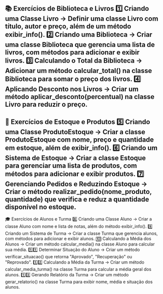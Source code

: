 📚 Exercícios de Biblioteca e Livros
1️⃣ Criando uma Classe Livro → Definir uma classe Livro com título, autor e preço, além de um método exibir_info().
2️⃣ Criando uma Biblioteca → Criar uma classe Biblioteca que gerencia uma lista de livros, com métodos para adicionar e exibir livros.
3️⃣ Calculando o Total da Biblioteca → Adicionar um método calcular_total() na classe Biblioteca para somar o preço dos livros.
4️⃣ Aplicando Desconto nos Livros → Criar um método aplicar_desconto(percentual) na classe Livro para reduzir o preço.
-----------------------------------------------------------------------------------------------------------------------------------------------------------------------------------
🏪 Exercícios de Estoque e Produtos
5️⃣ Criando uma Classe ProdutoEstoque → Criar a classe ProdutoEstoque com nome, preço e quantidade em estoque, além de exibir_info().
6️⃣ Criando um Sistema de Estoque → Criar a classe Estoque para gerenciar uma lista de produtos, com métodos para adicionar e exibir produtos.
7️⃣ Gerenciando Pedidos e Reduzindo Estoque → Criar o método realizar_pedido(nome_produto, quantidade) que verifica e reduz a quantidade disponível no estoque.
-----------------------------------------------------------------------------------------------------------------------------------------------------------------------------------
🎓 Exercícios de Alunos e Turma
8️⃣ Criando uma Classe Aluno → Criar a classe Aluno com nome e lista de notas, além do método exibir_info().
9️⃣ Criando um Sistema de Turma → Criar a classe Turma que gerencia alunos, com métodos para adicionar e exibir alunos.
🔟 Calculando a Média dos Alunos → Criar um método calcular_media() na classe Aluno para calcular sua média.
1️⃣1️⃣ Determinar Situação do Aluno → Criar um método verificar_situacao() que retorna "Aprovado", "Recuperação" ou "Reprovado".
1️⃣2️⃣ Calculando a Média da Turma → Criar um método calcular_media_turma() na classe Turma para calcular a média geral dos alunos.
1️⃣3️⃣ Gerando Relatório da Turma → Criar um método gerar_relatorio() na classe Turma para exibir nome, média e situação dos alunos.
